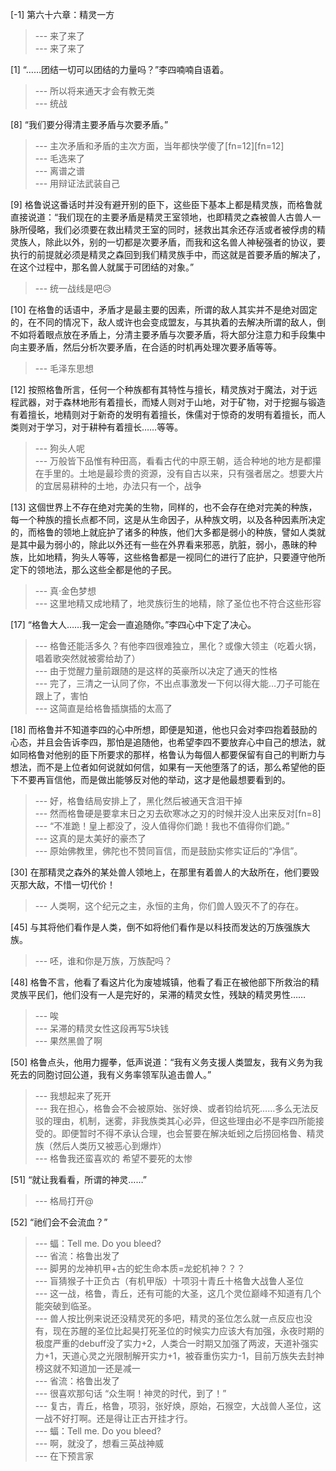 
[-1] 第六十六章：精灵一方
>--- 来了来了<br>
>--- 来了来了<br>

[1] “……团结一切可以团结的力量吗？”李四喃喃自语着。
>--- 所以将来通天才会有教无类<br>
>--- 统战<br>

[8] “我们要分得清主要矛盾与次要矛盾。”
>--- 主次矛盾和矛盾的主次方面，当年都快学傻了[fn=12][fn=12]<br>
>--- 毛选来了<br>
>--- 离谱之谱<br>
>--- 用辩证法武装自己<br>

[9] 格鲁说这番话时并没有避开别的臣下，这些臣下基本上都是精灵族，而格鲁就直接说道：“我们现在的主要矛盾是精灵王室领地，也即精灵之森被兽人古兽人一脉所侵略，我们必须要在救出精灵王室的同时，拯救出其余还存活或者被俘虏的精灵族人，除此以外，别的一切都是次要矛盾，而我和这名兽人神秘强者的协议，要执行的前提就必须是精灵之森回到我们精灵族手中，而这就是首要矛盾的解决了，在这个过程中，那名兽人就属于可团结的对象。”
>--- 统一战线是吧😥<br>

[10] 在格鲁的话语中，矛盾才是最主要的因素，所谓的敌人其实并不是绝对固定的，在不同的情况下，敌人或许也会变成盟友，与其执着的去解决所谓的敌人，倒不如将着眼点放在矛盾上，分清主要矛盾与次要矛盾，将大部分注意力和手段集中向主要矛盾，然后分析次要矛盾，在合适的时机再处理次要矛盾等等。
>--- 毛泽东思想<br>

[12] 按照格鲁所言，任何一个种族都有其特性与擅长，精灵族对于魔法，对于远程武器，对于森林地形有着擅长，而矮人则对于山地，对于矿物，对于挖掘与锻造有着擅长，地精则对于新奇的发明有着擅长，侏儒对于惊奇的发明有着擅长，而人类则对于学习，对于耕种有着擅长……等等。
>--- 狗头人呢<br>
>--- 万般皆下品惟有种田高，看看古代的中原王朝，适合种地的地方是都攥在手里的。土地是最珍贵的资源，没有自古以来，只有强者居之。想要大片的宜居易耕种的土地，办法只有一个，战争<br>

[13] 这個世界上不存在绝对完美的生物，同样的，也不会存在绝对完美的种族，每一个种族的擅长点都不同，这是从生命因子，从种族文明，以及各种因素所决定的，而格鲁的领地上就庇护了诸多的种族，他们大多都是弱小的种族，譬如人类就是其中最为弱小的，除此以外还有一些在外界看来邪恶，肮脏，弱小，愚昧的种族，比如地精，狗头人等等，这些格鲁都是一视同仁的进行了庇护，只要遵守他所定下的领地法，那么这些全都是他的子民。
>--- 真·金色梦想<br>
>--- 这里地精又成地精了，地灵族衍生的地精，除了圣位也不符合这些形容<br>

[17] “格鲁大人……我一定会一直追随你。”李四心中下定了决心。
>--- 格鲁还能活多久？有他李四很难独立，黑化？或像大领主（吃着火锅，唱着歌突然就被雾给劫了）<br>
>--- 由于觉醒力量前跟随的是这样的英豪所以决定了通天的性格<br>
>--- 完了，三清之一认同了你，不出点事激发一下何以得大能…刀子可能在跟上了，害怕<br>
>--- 这简直是给格鲁插旗插的太高了<br>

[18] 而格鲁并不知道李四的心中所想，即便是知道，他也只会对李四抱着鼓励的心态，并且会告诉李四，那怕是追随他，也希望李四不要放弃心中自己的想法，就如同格鲁对他别的臣下所要求的那样，格鲁认为每個人都要保留有自己的判断力与想法，而不是上位者如何说就如何信，如果有一天他堕落了的话，那么希望他的臣下不要再盲信他，而是做出能够反对他的举动，这才是他最想要看到的。
>--- 好，格鲁结局安排上了，黑化然后被通天含泪干掉<br>
>--- 然而格鲁硬是要拿末日之刃去砍寒冰之刃的时候并没人出来反对[fn=8]<br>
>--- “不准跪！皇上都没了，没人值得你们跪！我也不值得你们跪。”<br>
>--- 这真的是太美好的豪杰了<br>
>--- 原始佛教里，佛陀也不赞同盲信，而是鼓励实修实证后的“净信”。<br>

[30] 在那精灵之森外的某处兽人领地上，在那里有着兽人的大敌所在，他们要毁灭那大敌，不惜一切代价！
>--- 人类啊，这个纪元之主，永恒的主角，你们兽人毁灭不了的存在。<br>

[45] 与其将他们看作是人类，倒不如将他们看作是以科技而发达的万族强族大族。
>--- 呸，谁和你是万族，万族配吗？<br>

[48] 格鲁不言，他看了看这片化为废墟城镇，他看了看正在被他部下所救治的精灵族平民们，他们没有一人是完好的，呆滞的精灵女性，残缺的精灵男性……
>--- 唉<br>
>--- 呆滞的精灵女性这段再写5块钱<br>
>--- 果然黑兽了啊<br>

[50] 格鲁点头，他用力握拳，低声说道：“我有义务支援人类盟友，我有义务为我死去的同胞讨回公道，我有义务率领军队追击兽人。”
>--- 我想起来了死开<br>
>--- 我在担心，格鲁会不会被原始、张好焕、或者钧给坑死……多么无法反驳的理由，机制，迷雾，非我族类其心必异，但这些理由必不是李四所能接受的。即便暂时不得不承认合理，也会誓要在解决蚯蚓之后捞回格鲁、精灵族（然后人类历又被恶心到爆炸）<br>
>--- 格鲁我还蛮喜欢的 希望不要死的太惨<br>

[51] “就让我看看，所谓的神灵……”
>--- 格局打开@<br>

[52] “祂们会不会流血？”
>--- 蝠：Tell me. Do you bleed?<br>
>--- 省流：格鲁出发了<br>
>--- 脚男的龙神机甲+古的蛇生命本质=龙蛇机神？？？<br>
>--- 盲猜猴子十正负古（有机甲版）十项羽十青丘十格鲁大战鲁人圣位<br>
>--- 这一战，格鲁，青丘，还有可能的大圣，这几个灵位巅峰不知道有几个能突破到临圣。<br>
>--- 兽人按比例来说还没精灵死的多吧，精灵的圣位怎么就一点反应也没有，现在苏醒的圣位比起昊打死圣位的时候实力应该大有加强，永夜时期的极度严重的debuff没了实力+2，人类合一时期又加强了两波，天道补强实力+1，天道心灵之光限制解开实力+1，被昋重伤实力-1，目前万族失去封神榜这就不知道加一还是减一<br>
>--- 省流：格鲁出发了<br>
>--- 很喜欢那句话
“众生啊！神灵的时代，到了！”<br>
>--- 复古，青丘，格鲁，项羽，张好焕，原始，石猴空，大战兽人圣位，这一战不好打啊。还是得让正古开挂才行。<br>
>--- 蝠：Tell me. Do you bleed?<br>
>--- 啊，就没了，想看三英战神威<br>
>--- 在下预言家<br>
